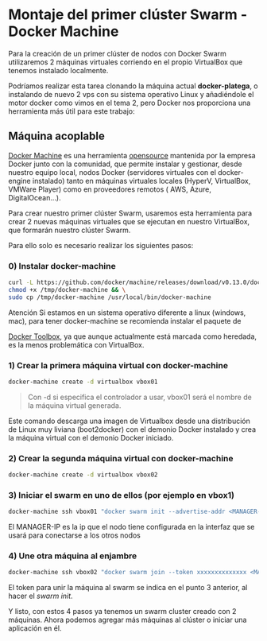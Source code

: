 # Montaje del primer clúster Swarm - Docker Machine

Para la creación de un primer clúster de nodos con Docker Swarm utilizaremos 2 máquinas virtuales corriendo en el propio VirtualBox que tenemos instalado localmente.

Podríamos realizar esta tarea clonando la máquina actual **docker-platega**, o instalando de nuevo 2 vps con su sistema operativo Linux y añadiéndole el motor docker como vimos en el tema 2, pero Docker nos proporciona una herramienta más útil para este trabajo:

## Máquina acoplable

[Docker Machine](https://docs.docker.com/machine/overview/#why-should-i-use-it) es una herramienta [opensource](https://github.com/docker/machine) mantenida por la empresa Docker junto con la comunidad, que permite instalar y gestionar, desde nuestro equipo local, nodos Docker (servidores virtuales con el docker-engine instalado) tanto en máquinas virtuales locales (HyperV, VirtualBox, VMWare Player) como en proveedores remotos ( AWS, Azure, DigitalOcean...).

Para crear nuestro primer clúster Swarm, usaremos esta herramienta para crear 2 nuevas máquinas virtuales que se ejecutan en nuestro VirtualBox, que formarán nuestro clúster Swarm.

Para ello solo es necesario realizar los siguientes pasos:

### 0) Instalar docker-machine

```sh
curl -L https://github.com/docker/machine/releases/download/v0.13.0/docker-machine-`uname -s`-`uname -m` >/tmp/docker-machine && \
chmod +x /tmp/docker-machine && \
sudo cp /tmp/docker-machine /usr/local/bin/docker-machine
```

Atención Si estamos en un sistema operativo diferente a linux (windows, mac), para tener docker-machine se recomienda instalar el paquete de

[Docker Toolbox](https://docs.docker.com/toolbox/overview/), ya que aunque actualmente está marcada como heredada, es la menos problemática con VirtualBox.

### 1) Crear la primera máquina virtual con docker-machine

```sh
docker-machine create -d virtualbox vbox01
```

> Con -d si especifica el controlador a usar, vbox01 será el nombre de la máquina virtual generada.

Este comando descarga una imagen de Virtualbox desde una distribución de Linux muy liviana (boot2docker) con el demonio Docker instalado y crea la máquina virtual con el demonio Docker iniciado.

### 2) Crear la segunda máquina virtual con docker-machine

```sh
docker-machine create -d virtualbox vbox02
```

### 3) Iniciar el swarm en uno de ellos (por ejemplo en vbox1)

```sh
docker-machine ssh vbox01 "docker swarm init --advertise-addr <MANAGER-IP>"
```

El MANAGER-IP es la ip que el nodo tiene configurada en la interfaz que se usará para conectarse a los otros nodos

### 4) Une otra máquina al enjambre

```sh
docker-machine ssh vbox02 "docker swarm join --token xxxxxxxxxxxxxx <MANAGER-IP>:2377"
```

El token para unir la máquina al swarm se indica en el punto 3 anterior, al hacer el *swarm init*.

Y listo, con estos 4 pasos ya tenemos un swarm cluster creado con 2 máquinas. Ahora podemos agregar más máquinas al clúster o iniciar una aplicación en él.
